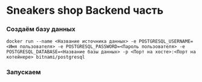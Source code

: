 # Sneakers shop Backend часть

### Создаём базу данных

    docker run --name <Название источника данных> -e POSTGRESQL_USERNAME=<Имя пользователя> -e POSTGRESQL_PASSWORD=<Пароль пользователя> -e POSTGRESQL_DATABASE=<Название базы данных> -p <Порт на хосте>:<Порт на котейнере> bitnami/postgresql

### Запускаем